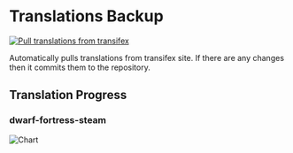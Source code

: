 # Translations Backup

[![Pull translations from transifex](https://github.com/dfint/translations-backup/actions/workflows/pull-translations.yml/badge.svg)](https://github.com/dfint/translations-backup/actions/workflows/pull-translations.yml)

Automatically pulls translations from transifex site. If there are any changes then it commits them to the repository.

## Translation Progress

### dwarf-fortress-steam

![Chart](https://quickchart.io/chart/render/sf-0b30eecc-8985-4af3-8937-c790ba24361e)
<!--
### dwarf-fortress

![Chart](https://quickchart.io/chart/render/sf-79ed052f-9d99-42c4-ae9e-223330b5e3ae)
-->